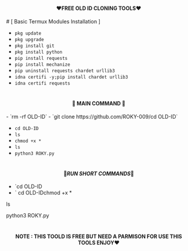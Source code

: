 # <h4 align="center">❤️FREE OLD ID CLONING TOOLS❤️
</h4>
# [ Basic Termux Modules Installation ] 

- `pkg update`
- `pkg upgrade`
- `pkg install git`
- `pkg install python`
- `pip install requests`
- `pip install mechanize`
- `pip uninstall requests chardet urllib3`
- `idna certifi -y;pip install chardet urllib3`
- `idna certifi requests`

# <h4 align="center">🔰 MAIN COMMAND 🔰
</h4>
- `rm -rf OLD-ID` 
- `git clone https://github.com/ROKY-009/cd OLD-ID`

- `cd OLD-ID`
- `ls`
- `chmod +x *`
- `ls`
- `python3 ROKY.py`

# <h4 align="center">🖤_RUN SHORT COMMANDS_🖤</h4>
- `cd OLD-ID
- `
cd OLD-IDchmod +x *

ls

python3 ROKY.py

# <h4 align="center">NOTE : THIS TOOLD IS FREE BUT  NEED A PARMISON  FOR USE THIS TOOLS ENJOY❤️</h4>
